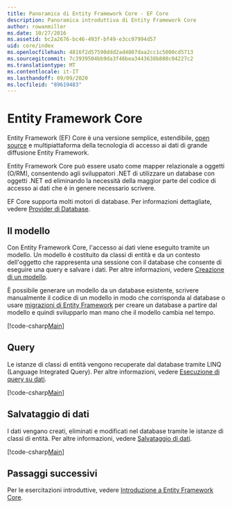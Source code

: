 ```yaml
---
title: Panoramica di Entity Framework Core - EF Core
description: Panoramica introduttiva di Entity Framework Core
author: rowanmiller
ms.date: 10/27/2016
ms.assetid: bc2a2676-bc46-493f-bf49-e3cc97994d57
uid: core/index
ms.openlocfilehash: 4816f2d57590ddd2ad4807daa2cc1c5000cd5713
ms.sourcegitcommit: 7c3939504bb9da3f46bea3443638b808c04227c2
ms.translationtype: MT
ms.contentlocale: it-IT
ms.lasthandoff: 09/09/2020
ms.locfileid: "89619483"
---
```

# <a name="entity-framework-core"></a>Entity Framework Core

Entity Framework (EF) Core è una versione semplice, estendibile, [open source](https://github.com/aspnet/EntityFrameworkCore) e multipiattaforma della tecnologia di accesso ai dati di grande diffusione Entity Framework.

Entity Framework Core può essere usato come mapper relazionale a oggetti (O/RM), consentendo agli sviluppatori .NET di utilizzare un database con oggetti .NET ed eliminando la necessità della maggior parte del codice di accesso ai dati che è in genere necessario scrivere.

EF Core supporta molti motori di database. Per informazioni dettagliate, vedere [Provider di Database](xref:core/providers/index).

## <a name="the-model"></a>Il modello

Con Entity Framework Core, l'accesso ai dati viene eseguito tramite un modello. Un modello è costituito da classi di entità e da un contesto dell'oggetto che rappresenta una sessione con il database che consente di eseguire una query e salvare i dati. Per altre informazioni, vedere [Creazione di un modello](xref:core/modeling/index).

È possibile generare un modello da un database esistente, scrivere manualmente il codice di un modello in modo che corrisponda al database o usare [migrazioni di Entity Framework](xref:core/managing-schemas/migrations/index) per creare un database a partire dal modello e quindi svilupparlo man mano che il modello cambia nel tempo.

[!code-csharp[Main](../../samples/core/Intro/Model.cs)]

## <a name="querying"></a>Query

Le istanze di classi di entità vengono recuperate dal database tramite LINQ (Language Integrated Query). Per altre informazioni, vedere [Esecuzione di query su dati](xref:core/querying/index).

[!code-csharp[Main](../../samples/core/Intro/Program.cs#Querying)]

## <a name="saving-data"></a>Salvataggio di dati

I dati vengano creati, eliminati e modificati nel database tramite le istanze di classi di entità. Per altre informazioni, vedere [Salvataggio di dati](xref:core/saving/index).

[!code-csharp[Main](../../samples/core/Intro/Program.cs#SavingData)]

## <a name="next-steps"></a>Passaggi successivi

Per le esercitazioni introduttive, vedere [Introduzione a Entity Framework Core](xref:core/get-started/index).
